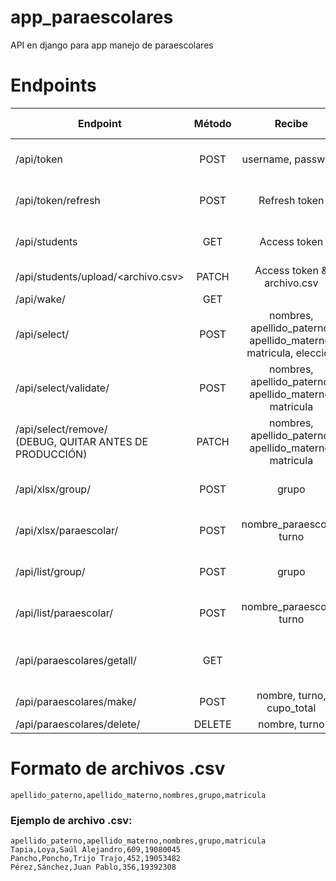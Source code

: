 # app_paraescolares
API en django para app manejo de paraescolares

# Endpoints

| Endpoint                           | Método  | Recibe                   | Regresa                      | Require autenticación |
| ---------------------------------- |:-------:|:------------------------:|:----------------------------:|:---------------------:|
| /api/token                         | POST    |username, password        |Refresh & access tokens       |No
| /api/token/refresh                 | POST    |Refresh token             |Refresh & access tokens       |No
| /api/students                      | GET     |Access token              |Array de todos los estudiantes|Sí
| /api/students/upload/<archivo.csv> | PATCH   |Access token & archivo.csv|200 OK / 401 Unauthorized     |Sí
| /api/wake/                         | GET     |                          |200 OK                        |No
| /api/select/                       | POST    |nombres, apellido_paterno, apellido_materno, matricula, elección|200 OK / 404 not found|No|
| /api/select/validate/              | POST     |nombres, apellido_paterno, apellido_materno, matricula|200 OK / 404 not found|No|
| /api/select/remove/ <br />(DEBUG, QUITAR ANTES DE PRODUCCIÓN)  | PATCH    |nombres, apellido_paterno, apellido_materno, matricula|200 OK / 404 not found|No|
| /api/xlsx/group/                   | POST     |grupo                     |Xlsx con alumnos del grupo    |Sí|
| /api/xlsx/paraescolar/             | POST     |nombre_paraescolar, turno             |Xlsx con alumnos de la paraescolar|Sí|
| /api/list/group/                   | POST     |grupo                     |Array con alumnos del grupo   |Sí|
| /api/list/paraescolar/             | POST     |nombre_paraescolar, turno             |Array con alumnos de la paraescolar|Sí|
| /api/paraescolares/getall/         | GET     |                          |Array con datos de todas las paraescolares|Sí|
| /api/paraescolares/make/           | POST    |nombre, turno, cupo_total |200 OK                        |Sí|
| /api/paraescolares/delete/         | DELETE  |nombre, turno             |200 OK                        |Sí|

# Formato de archivos .csv
```apellido_paterno,apellido_materno,nombres,grupo,matricula```
### Ejemplo de archivo .csv:
```
apellido_paterno,apellido_materno,nombres,grupo,matricula
Tapia,Loya,Saúl Alejandro,609,19080045
Pancho,Poncho,Trijo Trajo,452,19053482
Pérez,Sánchez,Juan Pablo,356,19392308
```
